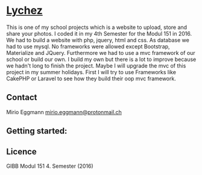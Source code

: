 [Lychez](https://lychez.luvirx.io)
=======

This is one of my school projects which is a website to upload, store and share your photos. 
I coded it in my 4th Semester for the Modul 151 in 2016. 
We had to build a website with php, jquery, html and css. As database we had to use mysql. 
No frameworks were allowed except Bootstrap, Materialize and JQuery. 
Furthermore we had to use a mvc framework of our school or build our own.
I build my own but there is a lot to improve because we hadn't long to finish the project.
Maybe I will upgrade the mvc of this project in my summer holidays.
First I will try to use Frameworks like CakePHP or Laravel to see how they build their oop mvc framework.

## Contact

Mirio Eggmann
mirio.eggmann@protonmail.ch

## Getting started:


## Licence


GIBB Modul 151
4. Semester (2016)